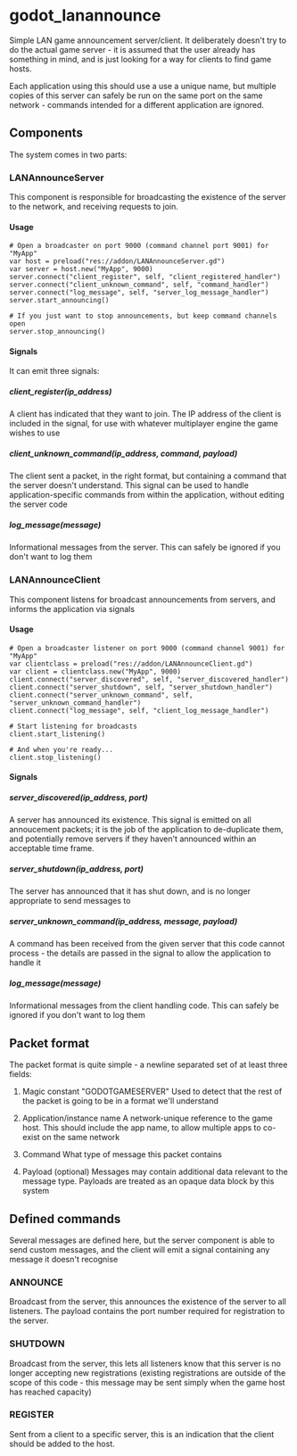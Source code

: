 # godot_lanannounce
Simple LAN game announcement server/client. It deliberately doesn't try to
do the actual game server - it is assumed that the user already has something
in mind, and is just looking for a way for clients to find game hosts.

Each application using this should use a use a unique name, but multiple copies
of this server can safely be run on the same port on the same network -
commands intended for a different application are ignored.

## Components

The system comes in two parts:

### LANAnnounceServer

This component is responsible for broadcasting the existence of the server to
the network, and receiving requests to join.

#### Usage

    # Open a broadcaster on port 9000 (command channel port 9001) for "MyApp"
    var host = preload("res://addon/LANAnnounceServer.gd")
    var server = host.new("MyApp", 9000)
	server.connect("client_register", self, "client_registered_handler")
	server.connect("client_unknown_command", self, "command_handler")
	server.connect("log_message", self, "server_log_message_handler")
    server.start_announcing()

    # If you just want to stop announcements, but keep command channels open
    server.stop_announcing()

#### Signals

It can emit three signals:

##### client_register(ip_address)

A client has indicated that they want to join. The IP address of the client
is included in the signal, for use with whatever multiplayer engine the game
wishes to use

##### client_unknown_command(ip_address, command, payload)

The client sent a packet, in the right format, but containing a command that
the server doesn't understand. This signal can be used to handle application-specific commands from within the application, without editing the server code

##### log_message(message)

Informational messages from the server. This can safely be ignored if you
don't want to log them

### LANAnnounceClient

This component listens for broadcast announcements from servers, and informs
the application via signals

#### Usage

    # Open a broadcaster listener on port 9000 (command channel 9001) for "MyApp"
    var clientclass = preload("res://addon/LANAnnounceClient.gd")
    var client = clientclass.new("MyApp", 9000)
	client.connect("server_discovered", self, "server_discovered_handler")
	client.connect("server_shutdown", self, "server_shutdown_handler")
	client.connect("server_unknown_command", self, "server_unknown_command_handler")
	client.connect("log_message", self, "client_log_message_handler")

    # Start listening for broadcasts
    client.start_listening()

    # And when you're ready...
    client.stop_listening()

#### Signals

##### server_discovered(ip_address, port)

A server has announced its existence. This signal is emitted on all annoucement packets; it is the job of the application to de-duplicate them, and potentially remove servers if they haven't announced within an acceptable time frame.

##### server_shutdown(ip_address, port)

The server has announced that it has shut down, and is no longer appropriate to send messages to

##### server_unknown_command(ip_address, message, payload)

A command has been received from the given server that this code cannot process - the details are passed in the signal to allow the application to handle it

##### log_message(message)

Informational messages from the client handling code. This can safely be ignored if you don't want to log them

## Packet format

The packet format is quite simple - a newline separated set of at least three
fields:

1. Magic constant "GODOTGAMESERVER"
    Used to detect that the rest of the packet is going to be in a format
    we'll understand

2. Application/instance name
    A network-unique reference to the game host. This should include the app
    name, to allow multiple apps to co-exist on the same network

3. Command
    What type of message this packet contains

4. Payload (optional)
    Messages may contain additional data relevant to the message type.
    Payloads are treated as an opaque data block by this system

## Defined commands

Several messages are defined here, but the server component is able to send
custom messages, and the client will emit a signal containing any message it
doesn't recognise

### ANNOUNCE

Broadcast from the server, this announces the existence of the server to all
listeners. The payload contains the port number required for registration to
the server.

### SHUTDOWN

Broadcast from the server, this lets all listeners know that this server is
no longer accepting new registrations (existing registrations are outside of
the scope of this code - this message may be sent simply when the game host
has reached capacity)

### REGISTER

Sent from a client to a specific server, this is an indication that the client should be added to the host.